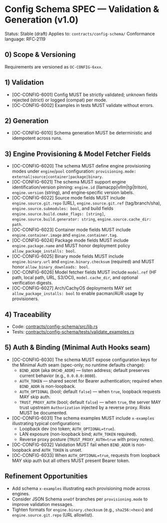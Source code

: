 # Config Schema SPEC — Validation & Generation (v1.0)

Status: Stable (draft)
Applies to: `contracts/config-schema/`
Conformance language: RFC‑2119

## 0) Scope & Versioning

Requirements are versioned as `OC-CONFIG-6xxx`.

## 1) Validation

- [OC-CONFIG-6001] Config MUST be strictly validated; unknown fields rejected (strict) or logged (compat) per mode.
- [OC-CONFIG-6002] Examples in tests MUST validate without errors.

## 2) Generation

- [OC-CONFIG-6010] Schema generation MUST be deterministic and idempotent across runs.

## 3) Engine Provisioning & Model Fetcher Fields

- [OC-CONFIG-6020] The schema MUST define engine provisioning modes under `engine`/`pool` configuration: `provisioning.mode: external|source|container|package|binary`.
- [OC-CONFIG-6021] The schema MUST support engine identification/version pinning: `engine.id` (llamacpp|vllm|tgi|triton), `engine.version` (string), and engine‑specific version labels.
- [OC-CONFIG-6022] Source mode fields MUST include `engine.source.git.repo` (URL), `engine.source.git.ref` (tag/branch/sha), `engine.source.submodules: bool`, and build fields `engine.source.build.cmake_flags: [string]`, `engine.source.build.generator: string`, `engine.source.cache_dir: path`.
- [OC-CONFIG-6023] Container mode fields MUST include `engine.container.image` and `engine.container.tag`.
- [OC-CONFIG-6024] Package mode fields MUST include `engine.package.name` and MUST honor deployment policy `allow_package_installs: bool`.
- [OC-CONFIG-6025] Binary mode fields MUST include `engine.binary.url` and `engine.binary.checksum` (required) and MUST honor `allow_binary_downloads: bool`.
- [OC-CONFIG-6026] Model fetcher fields MUST include `model.ref` (HF path, local path, URL, S3/OCI), `model.cache_dir`, and optional verification digests.
- [OC-CONFIG-6027] Arch/CachyOS deployments MAY set `allow_package_installs: bool` to enable pacman/AUR usage by provisioners.

## 4) Traceability

- Code: [contracts/config-schema/src/lib.rs](../contracts/config-schema/src/lib.rs)
- Tests: [contracts/config-schema/tests/validate_examples.rs](../contracts/config-schema/tests/validate_examples.rs)

## 5) Auth & Binding (Minimal Auth Hooks seam)

- [OC-CONFIG-6030] The schema MUST expose configuration keys for the Minimal Auth seam (spec-only; no runtime defaults change):
  - `BIND_ADDR` (aka `ORCHD_ADDR`) — listen address; default preserves current behavior (e.g., `0.0.0.0:8080`).
  - `AUTH_TOKEN` — shared secret for Bearer authentication; required when `BIND_ADDR` is non-loopback.
  - `AUTH_OPTIONAL` (bool; default `false`) — when `true`, loopback requests MAY skip auth.
  - `TRUST_PROXY_AUTH` (bool; default `false`) — when `true`, the server MAY trust upstream `Authorization` injected by a reverse proxy. Risks MUST be documented.
- [OC-CONFIG-6031] The schema examples MUST include `x-examples` illustrating typical configurations:
  - Loopback dev (no token; `AUTH_OPTIONAL=true`).
  - LAN exposure (non-loopback bind; `AUTH_TOKEN` required).
  - Reverse proxy posture (`TRUST_PROXY_AUTH=true` with proxy notes).
- [OC-CONFIG-6032] Validation MUST fail when `BIND_ADDR` is non-loopback and `AUTH_TOKEN` is unset.
- [OC-CONFIG-6033] When `AUTH_OPTIONAL=true`, requests from loopback MAY skip auth but all others MUST present Bearer token.

## Refinement Opportunities

- Add schema `x-examples` illustrating each provisioning mode across engines.
- Consider JSON Schema `oneOf` branches per `provisioning.mode` to improve validation messages.
- Tighten formats for `engine.binary.checksum` (e.g., `sha256:<hex>`) and `engine.source.git.repo` (URL allowlist).
